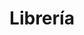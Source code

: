 ---
title: "Librería"
url: /cochabamba/libreria-avenida-manuel-isidoro-belzu/
shop: material de oficina
---